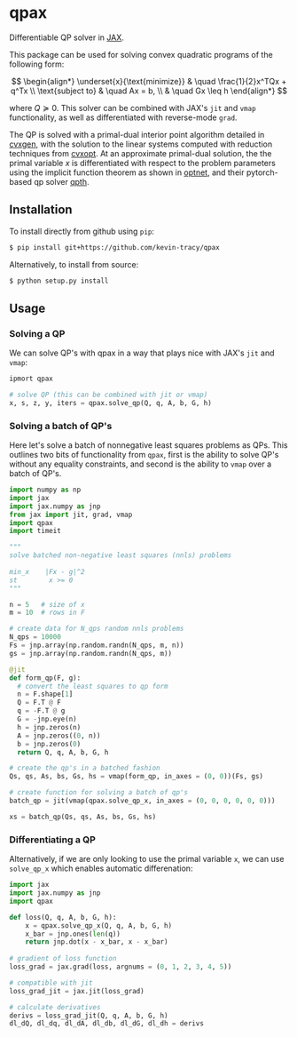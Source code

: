 # qpax
Differentiable QP solver in [JAX](https://github.com/google/jax).

This package can be used for solving convex quadratic programs of the following form:

$$
\begin{align*}
\underset{x}{\text{minimize}} & \quad \frac{1}{2}x^TQx + q^Tx \\
\text{subject to} & \quad  Ax = b, \\
                  & \quad  Gx \leq h
\end{align*}
$$

where $Q \succeq 0$. This solver can be combined with JAX's `jit` and `vmap` functionality, as well as differentiated with reverse-mode `grad`. 

The QP is solved with a primal-dual interior point algorithm detailed in [cvxgen](https://stanford.edu/~boyd/papers/pdf/code_gen_impl.pdf), with the solution to the linear systems computed with reduction techniques from [cvxopt](http://www.seas.ucla.edu/~vandenbe/publications/coneprog.pdf). At an approximate primal-dual solution, the the primal variable $x$ is differentiated with respect to the problem parameters using the implicit function theorem as shown in [optnet](https://arxiv.org/abs/1703.00443), and their pytorch-based qp solver [qpth](https://github.com/locuslab/qpth).

## Installation

To install directly from github using `pip`:

```bash
$ pip install git+https://github.com/kevin-tracy/qpax
```

Alternatively, to install from source:

```bash
$ python setup.py install
```

## Usage

### Solving a QP 
We can solve QP's with qpax in a way that plays nice with JAX's `jit` and `vmap`:
```python 
ipmort qpax

# solve QP (this can be combined with jit or vmap)
x, s, z, y, iters = qpax.solve_qp(Q, q, A, b, G, h)
```
### Solving a batch of QP's 

Here let's solve a batch of nonnegative least squares problems as QPs. This outlines two bits of functionality from `qpax`, first is the ability to solve QP's without any equality constraints, and second is the ability to `vmap` over a batch of QP's. 

```python 
import numpy as np
import jax 
import jax.numpy as jnp 
from jax import jit, grad, vmap  
import qpax 
import timeit

"""
solve batched non-negative least squares (nnls) problems
 
min_x    |Fx - g|^2 
st        x >= 0 
"""

n = 5   # size of x 
m = 10  # rows in F 

# create data for N_qps random nnls problems  
N_qps = 10000 
Fs = jnp.array(np.random.randn(N_qps, m, n))
gs = jnp.array(np.random.randn(N_qps, m))

@jit
def form_qp(F, g):
  # convert the least squares to qp form 
  n = F.shape[1]
  Q = F.T @ F 
  q = -F.T @ g 
  G = -jnp.eye(n)
  h = jnp.zeros(n)
  A = jnp.zeros((0, n))
  b = jnp.zeros(0)
  return Q, q, A, b, G, h

# create the qp's in a batched fashion 
Qs, qs, As, bs, Gs, hs = vmap(form_qp, in_axes = (0, 0))(Fs, gs)

# create function for solving a batch of qp's 
batch_qp = jit(vmap(qpax.solve_qp_x, in_axes = (0, 0, 0, 0, 0, 0)))

xs = batch_qp(Qs, qs, As, bs, Gs, hs)
```

### Differentiating a QP 

Alternatively, if we are only looking to use the primal variable `x`, we can use `solve_qp_x` which enables automatic differenation:

```python
import jax 
import jax.numpy as jnp 
import qpax 

def loss(Q, q, A, b, G, h):
    x = qpax.solve_qp_x(Q, q, A, b, G, h) 
    x_bar = jnp.ones(len(q))
    return jnp.dot(x - x_bar, x - x_bar)
  
# gradient of loss function   
loss_grad = jax.grad(loss, argnums = (0, 1, 2, 3, 4, 5))

# compatible with jit 
loss_grad_jit = jax.jit(loss_grad)

# calculate derivatives 
derivs = loss_grad_jit(Q, q, A, b, G, h)
dl_dQ, dl_dq, dl_dA, dl_db, dl_dG, dl_dh = derivs 
```
